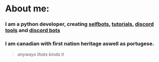 # About me:

### I am a python developer, creating [selfbots](https://github.com/ksIsCute/DestroyerSelfbot), [tutorials](https://github.com/ksIsCute/SelfbotTesting), [discord tools](https://github.com/ksIsCute/EmbedMassDM) and [discord bots](https://github.com/ksIsCute/Rocket)

### I am canadian with first nation heritage aswell as portugese.

> *anyways thats kinda it*
